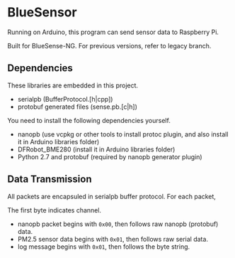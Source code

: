 # BlueSensor

Running on Arduino, this program can send sensor data to Raspberry Pi.

Built for BlueSense-NG. For previous versions, refer to legacy branch.

## Dependencies

These libraries are embedded in this project.

* serialpb (BufferProtocol.[h|cpp])
* protobuf generated files (sense.pb.[c|h])

You need to install the following dependencies yourself.

* nanopb (use vcpkg or other tools to install protoc plugin, and also install it in Arduino libraries folder)
* DFRobot_BME280 (install it in Arduino libraries folder)
* Python 2.7 and protobuf (required by nanopb generator plugin)

## Data Transmission

All packets are encapsuled in serialpb buffer protocol. For each packet,

The first byte indicates channel.

* nanopb packet begins with `0x00`, then follows raw nanopb (protobuf) data.
* PM2.5 sensor data begins with `0x01`, then follows raw serial data.
* log message begins with `0x01`, then follows the byte string.
